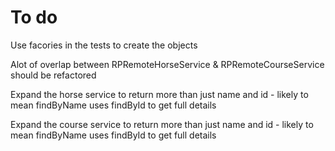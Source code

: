 # To do
Use facories in the tests to create the objects

Alot of overlap between RPRemoteHorseService & RPRemoteCourseService should be refactored

Expand the horse service to return more than just name and id - likely to mean findByName uses findById to get full details

Expand the course service to return more than just name and id - likely to mean findByName uses findById to get full details
